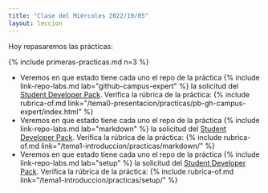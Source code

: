```yaml
---
title: "Clase del Miércoles 2022/10/05"
layout: leccion
---
```


Hoy repasaremos las prácticas:

{% include primeras-practicas.md n=3 %}

* Veremos en que estado tiene cada uno el repo de la práctica {% include link-repo-labs.md lab="github-campus-expert" %} la solicitud del [Student Developer Pack](https://education.github.com/pack). Verifica la rúbrica de la práctica:
  {% include rubrica-of.md link="/tema0-presentacion/practicas/pb-gh-campus-expert/index.html" %}
* Veremos en que estado tiene cada uno el repo de la práctica {% include link-repo-labs.md lab="markdown" %} la solicitud del [Student Developer Pack](https://education.github.com/pack). Verifica la rúbrica de la práctica:
  {% include rubrica-of.md link="/tema1-introduccion/practicas/markdown/" %}
* Veremos en que estado tiene cada uno el repo de la práctica {% include link-repo-labs.md lab="setup" %} la solicitud del [Student Developer Pack](https://education.github.com/pack). Verifica la rúbrica de la práctica:
  {% include rubrica-of.md link="/tema1-introduccion/practicas/setup/" %}